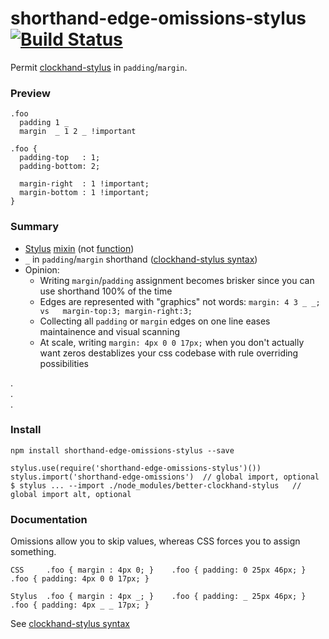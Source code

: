 # shorthand-edge-omissions-stylus [![Build Status](https://travis-ci.org/jasonkuhrt/better-clockhand-stylus.png)](https://travis-ci.org/jasonkuhrt/better-clockhand-stylus)

Permit [clockhand-stylus](https://github.com/jasonkuhrt/clockhand-stylus/blob/master/README.md#stylus-clockhand-shorthand) in `padding`/`margin`.

### Preview
```
.foo
  padding 1 _
  margin  _ 1 2 _ !important

.foo {
  padding-top   : 1;
  padding-bottom: 2;
  
  margin-right  : 1 !important;
  margin-bottom : 1 !important;
}
```
### Summary
- [Stylus](https://github.com/learnboost/stylus) [mixin](https://github.com/LearnBoost/stylus/blob/master/docs/mixins.md) (not [function](https://github.com/LearnBoost/stylus/blob/master/docs/functions.md))
- `_` in `padding`/`margin` shorthand ([clockhand-stylus syntax](https://github.com/jasonkuhrt/clockhand-stylus/blob/master/README.md#stylus-clockhand-shorthand))
- Opinion:
  - Writing `margin`/`padding` assignment becomes brisker since you can use shorthand 100% of the time
  - Edges are represented with "graphics" not words: `margin: 4 3 _ _;   vs   margin-top:3; margin-right:3;`
  - Collecting all `padding` or `margin` edges on one line eases maintainence and visual scanning
  - At scale, writing `margin: 4px 0 0 17px;` when you don't actually want zeros destablizes your css codebase with rule overriding possibilities

.  
.  
.  
### Install
```
npm install shorthand-edge-omissions-stylus --save

stylus.use(require('shorthand-edge-omissions-stylus')())
stylus.import('shorthand-edge-omissions')  // global import, optional
$ stylus ... --import ./node_modules/better-clockhand-stylus   // global import alt, optional
```

### Documentation

Omissions allow you to skip values, whereas CSS forces you to assign something.

```
CSS     .foo { margin : 4px 0; }    .foo { padding: 0 25px 46px; }    .foo { padding: 4px 0 0 17px; }
```
```
Stylus  .foo { margin : 4px _; }    .foo { padding: _ 25px 46px; }    .foo { padding: 4px _ _ 17px; }
```

See [clockhand-stylus syntax](https://github.com/jasonkuhrt/clockhand-stylus/blob/master/README.md#stylus-clockhand-shorthand)


